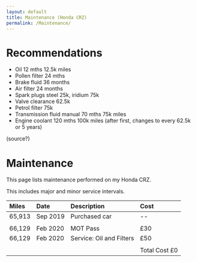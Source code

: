 ```yaml
---
layout: default
title: Maintenance (Honda CRZ)
permalink: /Maintenance/
---
```


# Recommendations

* Oil 12 mths 12.5k miles
* Pollen filter 24 mths
* Brake fluid 36 months
* Air filter 24 months
* Spark plugs steel 25k, iridium 75k
* Valve clearance 62.5k
* Petrol filter 75k
* Transmission fluid manual 70 mths 75k miles
* Engine coolant 120 mths 100k miles (after first, changes to every 62.5k or 5 years)

(source?)


# Maintenance 

This page lists maintenance performed on my Honda CRZ.

This includes major and minor service intervals.


| Miles  | Date | Description | Cost |
|:-------|:-----|:------------|:-----|
| 65,913 | Sep 2019 |Purchased car |  --  |
| | | | |
| 66,129 | Feb 2020 | MOT Pass |  £30  |
| 66,129 | Feb 2020 | Service: Oil and Filters |  £50  |
| | | | |
| | | | Total Cost £0 |


